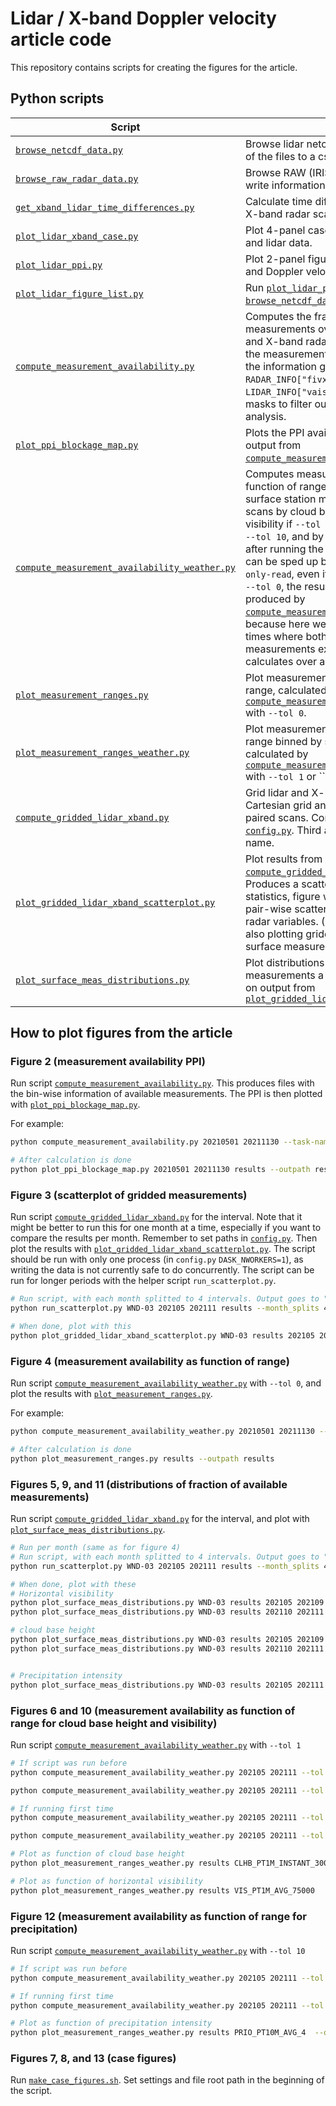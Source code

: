 # Lidar / X-band Doppler velocity article code

This repository contains scripts for creating the figures for the article.

## Python scripts

| Script                                                                                       | Description                                                                                                                                                                                                                                                                                                                                                                                                                                                                                                                                                                                                                                                                                                                             |
| -------------------------------------------------------------------------------------------- | --------------------------------------------------------------------------------------------------------------------------------------------------------------------------------------------------------------------------------------------------------------------------------------------------------------------------------------------------------------------------------------------------------------------------------------------------------------------------------------------------------------------------------------------------------------------------------------------------------------------------------------------------------------------------------------------------------------------------------------- |
| [`browse_netcdf_data.py`](browse_netcdf_data.py)                                             | Browse lidar netcdf files and write information of the files to a csv file.                                                                                                                                                                                                                                                                                                                                                                                                                                                                                                                                                                                                                                                             |
| [`browse_raw_radar_data.py`](browse_raw_radar_data.py)                                       | Browse RAW (IRIS/Sigmet) radar files and write information of the files to a csv file.                                                                                                                                                                                                                                                                                                                                                                                                                                                                                                                                                                                                                                                  |
| [`get_xband_lidar_time_differences.py`](get_xband_lidar_time_differences.py)                 | Calculate time differences between lidar and X-band radar scans.                                                                                                                                                                                                                                                                                                                                                                                                                                                                                                                                                                                                                                                                        |
| [`plot_lidar_xband_case.py`](plot_lidar_xband_case.py)                                       | Plot 4-panel case figures of X-band radar and lidar data.                                                                                                                                                                                                                                                                                                                                                                                                                                                                                                                                                                                                                                                                               |
| [`plot_lidar_ppi.py`](plot_lidar_ppi.py)                                                     | Plot 2-panel figures of lidar PPIs with CNR and Doppler velocity.                                                                                                                                                                                                                                                                                                                                                                                                                                                                                                                                                                                                                                                                       |
| [`plot_lidar_figure_list.py`](plot_lidar_figure_list.py)                                     | Run [`plot_lidar_ppi.py`](plot_lidar_ppi.py) for a list produced by [`browse_netcdf_data.py`](browse_netcdf_data.py).                                                                                                                                                                                                                                                                                                                                                                                                                                                                                                                                                                                                                   |
| [`compute_measurement_availability.py`](compute_measurement_availability.py)                 | Computes the fraction of available measurements over the given month for lidar and X-band radar measurements. The files for the measurements are searched according to the information given in [`config.py`](config.py) in `RADAR_INFO["fivxt"]` and `LIDAR_INFO["vaisala"]`. Produces also the masks to filter out blocked rays for the analysis.                                                                                                                                                                                                                                                                                                                                                                                     |
| [`plot_ppi_blockage_map.py`](plot_ppi_blockage_map.py)                                       | Plots the PPI availability figure based on output from [`compute_measurement_availability.py`](compute_measurement_availability.py).                                                                                                                                                                                                                                                                                                                                                                                                                                                                                                                                                                                                    |
| [`compute_measurement_availability_weather.py`](compute_measurement_availability_weather.py) | Computes measurement availability as function of range for binned by different surface station measurements. Currently, bins scans by cloud base height and horizontal visibility if `--tol 1`, by precipitation intensity if `--tol 10`, and by nothing if `--tol 0`. Note that after running the script once, the calculation can be sped up by reading stored data with `--only-read`, even if `--tol` changes. Note that for `--tol 0`, the results differ from the results produced by [`compute_measurement_availability.py`](compute_measurement_availability.py), because here we only consider measurement times where both lidar and radar measurements exist, while that script calculates over all measurements separately. |
| [`plot_measurement_ranges.py`](plot_measurement_ranges.py)                                   | Plot measurement availability as function of range, calculated by [`compute_measurement_availability_weather.py`](compute_measurement_availability_weather.py) with `--tol 0`.                                                                                                                                                                                                                                                                                                                                                                                                                                                                                                                                                          |
| [`plot_measurement_ranges_weather.py`](plot_measurement_ranges_weather.py)                   | Plot measurement availability as function of range binned by surface measurements, calculated by [`compute_measurement_availability_weather.py`](compute_measurement_availability_weather.py) with `--tol 1` or ``--tol 10`.                                                                                                                                                                                                                                                                                                                                                                                                                                                                                                            |
| [`compute_gridded_lidar_xband.py`](compute_gridded_lidar_xband.py)                           | Grid lidar and X-band radar observations to a Cartesian grid and calculate statistics from paired scans. Configurations given in [`config.py`](config.py). Third argument is the radar task name.                                                                                                                                                                                                                                                                                                                                                                                                                                                                                                                                       |
| [`plot_gridded_lidar_xband_scatterplot.py`](plot_gridded_lidar_xband_scatterplot.py)         | Plot results from [`compute_gridded_lidar_xband.py`](compute_gridded_lidar_xband.py) calculations. Produces a scatterplot, text file with linear fit statistics, figure with correlation values, and pair-wise scatterplots for lidar and X-band radar variables. (Small modifications allow also plotting gridded measurements with surface measurements.)                                                                                                                                                                                                                                                                                                                                                                             |
| [`plot_surface_meas_distributions.py`](plot_surface_meas_distributions.py)                   | Plot distributions of fraction of available measurements a surface measurement based on output from [`plot_gridded_lidar_xband_scatterplot.py`](plot_gridded_lidar_xband_scatterplot.py)                                                                                                                                                                                                                                                                                                                                                                                                                                                                                                                                                |

## How to plot figures from the article

### Figure 2 (measurement availability PPI)

Run script [`compute_measurement_availability.py`](compute_measurement_availability.py). This produces files with the bin-wise information of available measurements. The PPI is then plotted with [`plot_ppi_blockage_map.py`](plot_ppi_blockage_map.py).

For example:

```bash
python compute_measurement_availability.py 20210501 20211130 --task-name WND-03 --outpath results

# After calculation is done
python plot_ppi_blockage_map.py 20210501 20211130 results --outpath results
```

### Figure 3 (scatterplot of gridded measurements)

Run script [`compute_gridded_lidar_xband.py`](compute_gridded_lidar_xband.py) for the interval. Note that it might be better to run this for one month at a time, especially if you want to compare the results per month. Remember to set paths in [`config.py`](config.py). Then plot the results with [`plot_gridded_lidar_xband_scatterplot.py`](plot_gridded_lidar_xband_scatterplot.py).
The script should be run with only one process (in `config.py` `DASK_NWORKERS=1`), as writing the data is not currently safe to do concurrently. The script can be run for longer periods with the helper script `run_scatterplot.py`.

```bash
# Run script, with each month splitted to 4 intervals. Output goes to "results" directory
python run_scatterplot.py WND-03 202105 202111 results --month_splits 4

# When done, plot with this
python plot_gridded_lidar_xband_scatterplot.py WND-03 results 202105 202111 --outpath results
```

### Figure 4 (measurement availability as function of range)

Run script [`compute_measurement_availability_weather.py`](compute_measurement_availability_weather.py) with `--tol 0`, and plot the results with [`plot_measurement_ranges.py`](plot_measurement_ranges.py).

For example:

```bash
python compute_measurement_availability_weather.py 20210501 20211130 --tol 0 --outpath results --var none

# After calculation is done
python plot_measurement_ranges.py results --outpath results
```

### Figures 5, 9, and 11 (distributions of fraction of available measurements)

Run script [`compute_gridded_lidar_xband.py`](compute_gridded_lidar_xband.py) for the interval, and plot with [`plot_surface_meas_distributions.py`](plot_surface_meas_distributions.py).

```bash
# Run per month (same as for figure 4)
# Run script, with each month splitted to 4 intervals. Output goes to "results" directory
python run_scatterplot.py WND-03 202105 202111 results --month_splits 4

# When done, plot with these
# Horizontal visibility
python plot_surface_meas_distributions.py WND-03 results 202105 202109 --outpath results --tol 1--var vis
python plot_surface_meas_distributions.py WND-03 results 202110 202111 --outpath results --tol 1--var vis

# cloud base height
python plot_surface_meas_distributions.py WND-03 results 202105 202109 --outpath results --tol 1--var clhb
python plot_surface_meas_distributions.py WND-03 results 202110 202111 --outpath results --tol 1--var clhb


# Precipitation intensity
python plot_surface_meas_distributions.py WND-03 results 202105 202111 --outpath results --tol 10 --var prio

```

### Figures 6 and 10 (measurement availability as function of range for cloud base height and visibility)

Run script [`compute_measurement_availability_weather.py`](compute_measurement_availability_weather.py) with `--tol 1`

```bash
# If script was run before
python compute_measurement_availability_weather.py 202105 202111 --tol 1 --outpath results --only-read --var vis

python compute_measurement_availability_weather.py 202105 202111 --tol 1 --outpath results --only-read --var clhb

# If running first time
python compute_measurement_availability_weather.py 202105 202111 --tol 1 --outpath results --var vis

python compute_measurement_availability_weather.py 202105 202111 --tol 1 --outpath results --var clhb

# Plot as function of cloud base height
python plot_measurement_ranges_weather.py results CLHB_PT1M_INSTANT_3000 --log-scale  --outpath results --formatter m2km

# Plot as function of horizontal visibility
python plot_measurement_ranges_weather.py results VIS_PT1M_AVG_75000   --outpath results --formatter m2km

```

### Figure 12 (measurement availability as function of range for precipitation)

Run script [`compute_measurement_availability_weather.py`](compute_measurement_availability_weather.py) with `--tol 10`

```bash
# If script was run before
python compute_measurement_availability_weather.py 202105 202111 --tol 10 --outpath results --only-read --var prio

# If running first time
python compute_measurement_availability_weather.py 202105 202111 --tol 10 --outpath results --var prio

# Plot as function of precipitation intensity
python plot_measurement_ranges_weather.py results PRIO_PT10M_AVG_4  --outpath results --formatter none
```

### Figures 7, 8, and 13 (case figures)

Run [`make_case_figures.sh`](make_case_figures.sh). Set settings and file root path in the beginning of the script.
